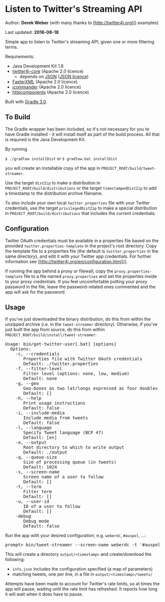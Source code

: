 # Listen to Twitter's Streaming API

Author: **Derek Weber** (with many thanks to [http://twitter4j.org]() examples)

Last updated: **2016-08-18**

Simple app to listen to Twitter's streaming API, given one or more filtering
terms.

Requirements:
 + Java Development Kit 1.8
 + [twitter4j-core](http://twitter4j.org) (Apache 2.0 licence)
   + depends on [JSON](http://json.org) ([JSON licence](http://www.json.org/license.html))
 + [FasterXML](http://wiki.fasterxml.com/JacksonHome) (Apache 2.0 licence)
 + [jcommander](http://jcommander.org) (Apache 2.0 licence)
 + [httpcomponents](https://hc.apache.org/) (Apache 2.0 licence)

Built with [Gradle 3.0](http://gradle.org).

## To Build

The Gradle wrapper has been included, so it's not necessary for you to have Gradle
installed - it will install itself as part of the build process. All that is required is
the Java Development Kit.

By running

`$ ./gradlew installDist` or `$ gradlew.bat installDist`

you will create an installable copy of the app in `PROJECT_ROOT/build/tweet-streamer`.

Use the target `distZip` to make a distribution in `PROJECT_ROOT/build/distributions`
or the target `timestampedDistZip` to add a timestamp to the distribution archive filename.

To also include your own local `twitter.properties` file with your Twitter credentials,
use the target `privilegedDistZip` to make a special distribution in
`PROJECT_ROOT/build/distributions` that includes the current credentials.


## Configuration

Twitter OAuth credentials must be available in a properties file based on the
provided `twitter.properties-template` in the project's root directory. Copy the
template file to a properties file (the default is `twitter.properties` in the same
directory), and edit it with your Twitter app credentials. For further information see
[http://twitter4j.org/en/configuration.html]().

If running the app behind a proxy or filewall, copy the `proxy.properties-template`
file to a file named `proxy.properties` and set the properties inside to your proxy
credentials. If you feel uncomfortable putting your proxy password in the file, leave
the password-related ones commented and the app will ask for the password.

## Usage
If you've just downloaded the binary distribution, do this from within the unzipped
archive (i.e. in the `tweet-streamer` directory). Otherwise, if you've just built
the app from source, do this from within `PROJECT_ROOT/build/install/tweet-streamer`:
<pre>
Usage: bin/get-twitter-user[.bat] [options]
  Options:
    -c, --credentials
       Properties file with Twitter OAuth credentials
       Default: ./twitter.properties
    -f, --filter-level
       Filter level (options: none, low, medium)
       Default: none
    -g, --geo
       Geo-boxes as two lat/longs expressed as four doubles separated by spaces
       Default: []
    -h, --help
       Print usage instructions
       Default: false
    -i, --include-media
       Include media from tweets
       Default: false
    -l, --language
       Specify Tweet language (BCP 47)
       Default: [en]
    -o, --output
       Root directory to which to write output
       Default: ./output
    -q, --queue-size
       Size of processing queue (in tweets)
       Default: 1024
    -s, --screen-name
       Screen name of a user to follow
       Default: []
    -t, --term
       Filter term
       Default: []
    -u, --user-id
       ID of a user to follow
       Default: []
    -debug
       Debug mode
       Default: false
</pre>

Run the app with your desired configuration, e.g. `weberdc`, `#auspol`, ...:
<pre>
prompt> bin/tweet-streamer --screen-name weberdc -t '#auspol' -debug
</pre>

This will create a directory `output/<timestamp>` and create/download the following:

 + `info.json` includes the configuration specified (a map of parameters)
 + matching tweets, one per line, in a file in `output/<timestamp>/tweets/`

Attempts have been made to account for Twitter's rate limits, so at times the
app will pause, waiting until the rate limit has refreshed. It reports how long
it will wait when it does have to pause.
